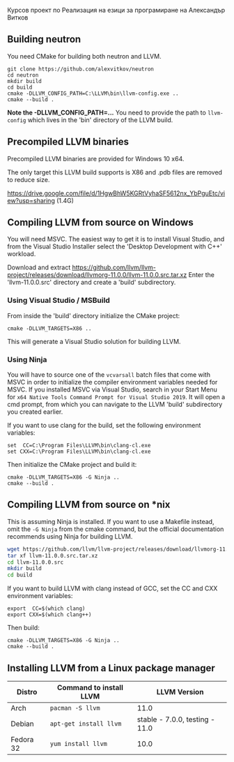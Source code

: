 Курсов проект по Реализация на езици за програмиране на Александър Витков 


## Building neutron
You need CMake for building both neutron and LLVM.
```
git clone https://github.com/alexvitkov/neutron
cd neutron
mkdir build
cd build
cmake -DLLVM_CONFIG_PATH=C:\LLVM\bin\llvm-config.exe ..
cmake --build .
```
**Note the -DLLVM_CONFIG_PATH=...**
You need to provide the path to `llvm-config` which lives in the 'bin' directory of the LLVM build.


## Precompiled LLVM binaries
Precompiled LLVM binaries are provided for Windows 10 x64. 

The only target this LLVM build supports is X86 and .pdb files are removed to reduce size.

https://drive.google.com/file/d/1HgwBhW5KGRtVyhaSF5612nx_YbPguEtc/view?usp=sharing (1.4G)


## Compiling LLVM from source on Windows
You will need MSVC. The easiest way to get it is to install Visual Studio, and from the Visual Studio Installer select the 'Desktop Development with C++' workload.

Download and extract https://github.com/llvm/llvm-project/releases/download/llvmorg-11.0.0/llvm-11.0.0.src.tar.xz
Enter the 'llvm-11.0.0.src' directory and create a 'build' subdirectory.

### Using Visual Studio / MSBuild
From inside the 'build' directory initialize the CMake project:
```
cmake -DLLVM_TARGETS=X86 ..
```
This will generate a Visual Studio solution for building LLVM.

### Using Ninja
You will have to source one of the `vcvarsall` batch files that come with MSVC in order to initialize the compiler environment variables needed for MSVC. 
If you installed MSVC via Visual Studio, search in your Start Menu for `x64 Native Tools Command Prompt for Visual Studio 2019`. It will open a cmd prompt, from which you can navigate to the LLVM 'build' subdirectory you created earlier.

If you want to use clang for the build, set the following environment variables:
```
set  CC=C:\Program Files\LLVM\bin\clang-cl.exe
set CXX=C:\Program Files\LLVM\bin\clang-cl.exe
```
Then initialize the CMake project and build it:
```
cmake -DLLVM_TARGETS=X86 -G Ninja ..
cmake --build .
```

## Compiling LLVM from source on *nix
This is assuming Ninja is installed. If you want to use a Makefile instead, omit the `-G Ninja` from the cmake command, but the official documentation recommends using Ninja for building LLVM.
```bash
wget https://github.com/llvm/llvm-project/releases/download/llvmorg-11.0.0/llvm-11.0.0.src.tar.xz
tar xf llvm-11.0.0.src.tar.xz
cd llvm-11.0.0.src
mkdir build
cd build
```
If you want to build LLVM with clang instead of GCC, set the CC and CXX environment variables:
```
export  CC=$(which clang)
export CXX=$(which clang++)
```
Then build:
```
cmake -DLLVM_TARGETS=X86 -G Ninja ..
cmake --build .
```


##  Installing LLVM from a Linux package manager
| Distro | Command to install LLVM | LLVM Version |
|--|--|--|
| Arch | `pacman -S llvm` | 11.0 |
| Debian | `apt-get install llvm` | stable - 7.0.0, testing - 11.0 |
| Fedora 32 | `yum install llvm` | 10.0 |





